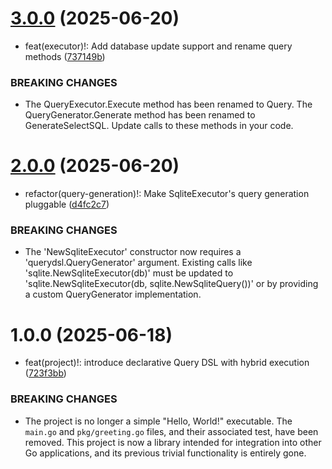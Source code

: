 # [3.0.0](https://github.com/asaidimu/querydsl/compare/v2.0.0...v3.0.0) (2025-06-20)


* feat(executor)!: Add database update support and rename query methods ([737149b](https://github.com/asaidimu/querydsl/commit/737149b688b98e67c04f49178aa16467847ea5e4))


### BREAKING CHANGES

* The QueryExecutor.Execute method has been renamed to Query.
The QueryGenerator.Generate method has been renamed to GenerateSelectSQL.
Update calls to these methods in your code.

# [2.0.0](https://github.com/asaidimu/querydsl/compare/v1.0.0...v2.0.0) (2025-06-20)


* refactor(query-generation)!: Make SqliteExecutor's query generation pluggable ([d4fc2c7](https://github.com/asaidimu/querydsl/commit/d4fc2c7fa41c343a7b0684ddfe431edce91f6811))


### BREAKING CHANGES

* The 'NewSqliteExecutor' constructor now requires a
'querydsl.QueryGenerator' argument. Existing calls like
'sqlite.NewSqliteExecutor(db)' must be updated to
'sqlite.NewSqliteExecutor(db, sqlite.NewSqliteQuery())' or by providing a
custom QueryGenerator implementation.

# 1.0.0 (2025-06-18)


* feat(project)!: introduce declarative Query DSL with hybrid execution ([723f3bb](https://github.com/asaidimu/querydsl/commit/723f3bb506837a0fe0d3b8093c43066952441e7d))


### BREAKING CHANGES

* The project is no longer a simple "Hello, World!" executable. The `main.go` and `pkg/greeting.go` files, and their associated test, have been removed. This project is now a library intended for integration into other Go applications, and its previous trivial functionality is entirely gone.
